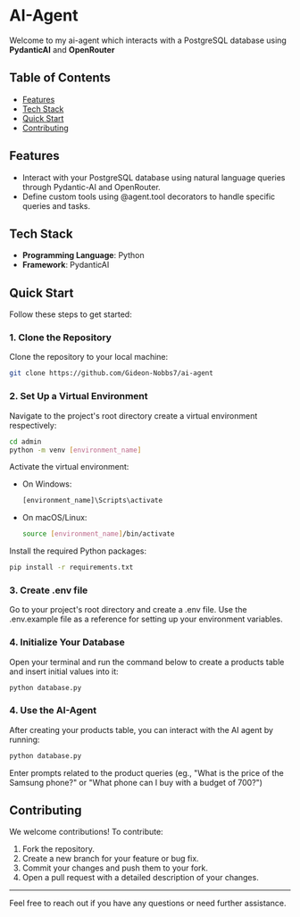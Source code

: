# AI-Agent

Welcome to my ai-agent which interacts with a PostgreSQL database using **PydanticAI** and **OpenRouter** 

## Table of Contents
- [Features](#features)
- [Tech Stack](#tech-stack)
- [Quick Start](#quick-start)
- [Contributing](#contributing)

## Features
- Interact with your PostgreSQL database using natural language queries through Pydantic-AI and OpenRouter.
- Define custom tools using @agent.tool decorators to handle specific queries and tasks.

## Tech Stack
- **Programming Language**: Python
- **Framework**: PydanticAI

## Quick Start

Follow these steps to get started:

### 1. Clone the Repository
Clone the repository to your local machine:
```bash
git clone https://github.com/Gideon-Nobbs7/ai-agent
```

### 2. Set Up a Virtual Environment
Navigate to the project's root directory create a virtual environment respectively:
```bash
cd admin
python -m venv [environment_name]
```
Activate the virtual environment:
- On Windows:
  ```bash
  [environment_name]\Scripts\activate
  ```
- On macOS/Linux:
  ```bash
  source [environment_name]/bin/activate
  ```
Install the required Python packages:
```bash
pip install -r requirements.txt
```

### 3. Create .env file
Go to your project's root directory and create a .env file. Use the .env.example file as a reference for setting up your environment variables.

### 4. Initialize Your Database
Open your terminal and run the command below to create a products table and insert initial values into it:
```bash
python database.py
```

### 4. Use the AI-Agent
After creating your products table, you can interact with the AI agent by running:
```bash
python database.py
```
Enter prompts related to the product queries (eg.,
"What is the price of the Samsung phone?" or "What phone can I buy with a budget of 700?")


## Contributing
We welcome contributions! To contribute:
1. Fork the repository.
2. Create a new branch for your feature or bug fix.
3. Commit your changes and push them to your fork.
4. Open a pull request with a detailed description of your changes.

---

Feel free to reach out if you have any questions or need further assistance.
